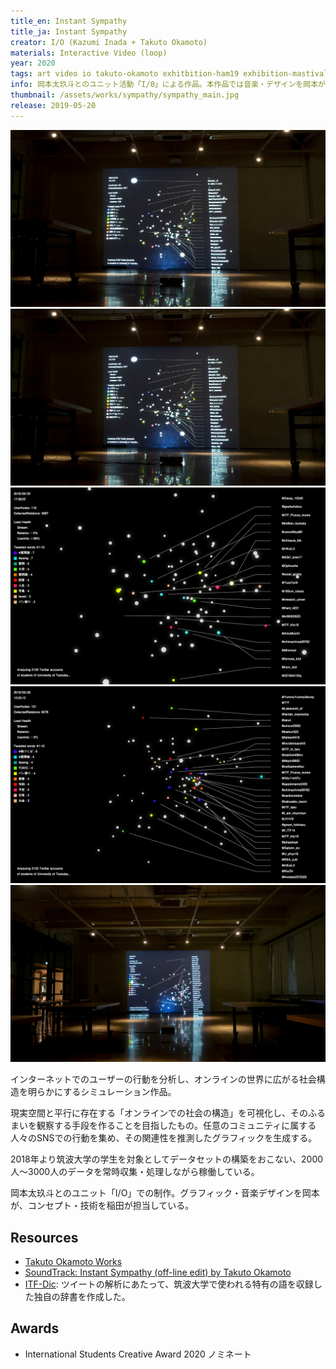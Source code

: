 ```yaml
---
title_en: Instant Sympathy
title_ja: Instant Sympathy
creator: I/O (Kazumi Inada + Takuto Okamoto)
materials: Interactive Video (loop)
year: 2020
tags: art video io takuto-okamoto exhitbition-ham19 exhibition-mastival
info: 岡本太玖斗とのユニット活動「I/0」による作品。本作品では音楽・デザインを岡本が、原案・アーキテクチャ・グラフィックを稲田が担当した。
thumbnail: /assets/works/sympathy/sympathy_main.jpg
release: 2019-05-20
---
```


[![](/assets/works/sympathy/sympathy_main.jpg)](https://www.youtube.com/watch?v=ic22g26_QKM)
![](/assets/works/sympathy/sympathy_main.jpg)
![](/assets/works/sympathy/sympathy_0.png)
![](/assets/works/sympathy/sympathy_1.png)
![](/assets/works/sympathy/sympathy_wide.jpg)

インターネットでのユーザーの行動を分析し、オンラインの世界に広がる社会構造を明らかにするシミュレーション作品。

現実空間と平行に存在する「オンラインでの社会の構造」を可視化し、そのふるまいを観察する手段を作ることを目指したもの。任意のコミュニティに属する人々のSNSでの行動を集め、その関連性を推測したグラフィックを生成する。

2018年より筑波大学の学生を対象としてデータセットの構築をおこない、2000人〜3000人のデータを常時収集・処理しながら稼働している。

岡本太玖斗とのユニット「I/O」での制作。グラフィック・音楽デザインを岡本が、コンセプト・技術を稲田が担当している。

## Resources

- [Takuto Okamoto Works](https://takuto-okamoto.com/)
- [SoundTrack: Instant Sympathy (off-line edit) by Takuto Okamoto](https://soundcloud.com/1998to/instant-sympathy-off-line-edit)
- [ITF-Dic](https://github.com/nandenjin/itfdic): ツイートの解析にあたって、筑波大学で使われる特有の語を収録した独自の辞書を作成した。

## Awards

- International Students Creative Award 2020 ノミネート
